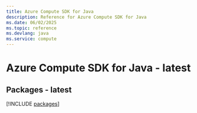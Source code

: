 ```yaml
---
title: Azure Compute SDK for Java
description: Reference for Azure Compute SDK for Java
ms.date: 06/02/2025
ms.topic: reference
ms.devlang: java
ms.service: compute
---
```

# Azure Compute SDK for Java - latest
## Packages - latest
[!INCLUDE [packages](compute-index.md)]
